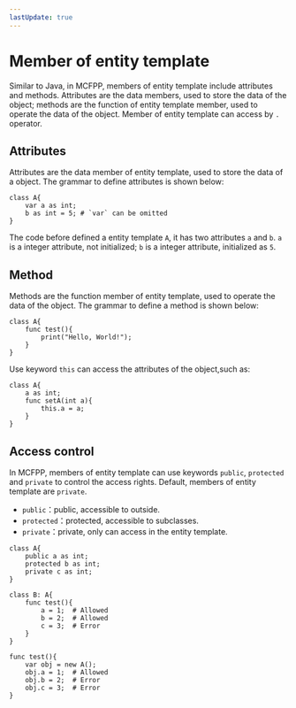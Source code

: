 ```yaml
---
lastUpdate: true
---
```


# Member of entity template

Similar to Java, in MCFPP, members of entity template include attributes and methods. Attributes are the data members, used to store the data of the object; methods are the function of entity template member, used to operate the data of the object. Member of entity template can access by `.` operator.

## Attributes

Attributes are the data member of entity template, used to store the data of a object. The grammar to define attributes is shown below:

```mcfpp
class A{
    var a as int;
    b as int = 5; # `var` can be omitted
}
```

The code before defined a entity template `A`, it has two attributes `a` and `b`. `a` is a integer attribute, not initialized; `b` is a integer attribute, initialized as `5`.

## Method

Methods are the function member of entity template, used to operate the data of the object. The grammar to define a method is shown below:

```mcfpp
class A{
    func test(){
        print("Hello, World!");
    }
}
```

Use keyword `this` can access the attributes of the object,such as:

```mcfpp
class A{
    a as int;
    func setA(int a){
        this.a = a;
    }
}
```

## Access control

In MCFPP, members of entity template can use keywords `public`, `protected` and `private` to control the access rights. Default, members of entity template are `private`.

- `public`：public, accessible to outside.
- `protected`：protected, accessible to subclasses.
- `private`：private, only can access in the entity template.

```mcfpp
class A{
    public a as int;
    protected b as int;
    private c as int;
}

class B: A{
    func test(){
        a = 1;  # Allowed 
        b = 2;  # Allowed 
        c = 3;  # Error 
    }
}

func test(){
    var obj = new A();
    obj.a = 1;  # Allowed 
    obj.b = 2;  # Error 
    obj.c = 3;  # Error 
}
```
